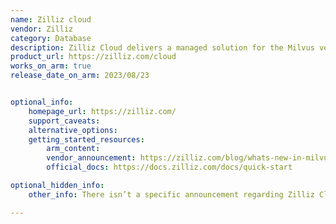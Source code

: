 ```yaml
---
name: Zilliz cloud
vendor: Zilliz
category: Database
description: Zilliz Cloud delivers a managed solution for the Milvus vector database, facilitating effortless cloud management and scalability of vector data for projects of any size.
product_url: https://zilliz.com/cloud
works_on_arm: true
release_date_on_arm: 2023/08/23


optional_info:
    homepage_url: https://zilliz.com/
    support_caveats:
    alternative_options:
    getting_started_resources:
        arm_content: 
        vendor_announcement: https://zilliz.com/blog/whats-new-in-milvus-2-3
        official_docs: https://docs.zilliz.com/docs/quick-start

optional_hidden_info:
    other_info: There isn’t a specific announcement regarding Zilliz Cloud support for Linux/ARM64, but its underlying vector database milvus does support Linux/ARM64. Zilliz Cloud is a fully managed service for the Milvus vector database, which is its foundation. For smaller-scale needs, Milvus can be used, while for larger-scale requirements, Zilliz Cloud is the preferred option. Additionally, Zilliz cloud and Milvus offers enterprise enhancements as discussed in this [blog](https://zilliz.com/blog/milvus-2-3-beta-and-enterprise-upgrades-on-zilliz-cloud). 

---
```

